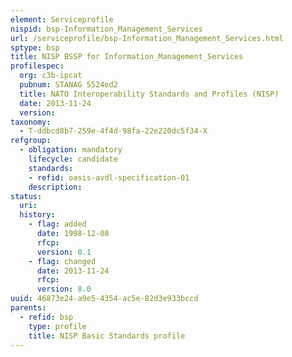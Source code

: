 ```yaml
---
element: Serviceprofile
nispid: bsp-Information_Management_Services
url: /serviceprofile/bsp-Information_Management_Services.html
sptype: bsp
title: NISP BSSP for Information_Management_Services
profilespec:
  org: c3b-ipcat
  pubnum: STANAG 5524ed2
  title: NATO Interoperability Standards and Profiles (NISP)
  date: 2013-11-24
  version: 
taxonomy:
  - T-ddbcd8b7-259e-4f4d-98fa-22e220dc5f34-X
refgroup:
  - obligation: mandatory
    lifecycle: candidate
    standards: 
    - refid: oasis-avdl-specification-01
    description: 
status:
  uri: 
  history: 
    - flag: added
      date: 1998-12-08
      rfcp: 
      version: 0.1
    - flag: changed
      date: 2013-11-24
      rfcp: 
      version: 8.0
uuid: 46873e24-a9e5-4354-ac5e-82d3e933bccd
parents:
  - refid: bsp
    type: profile
    title: NISP Basic Standards profile
---
```

